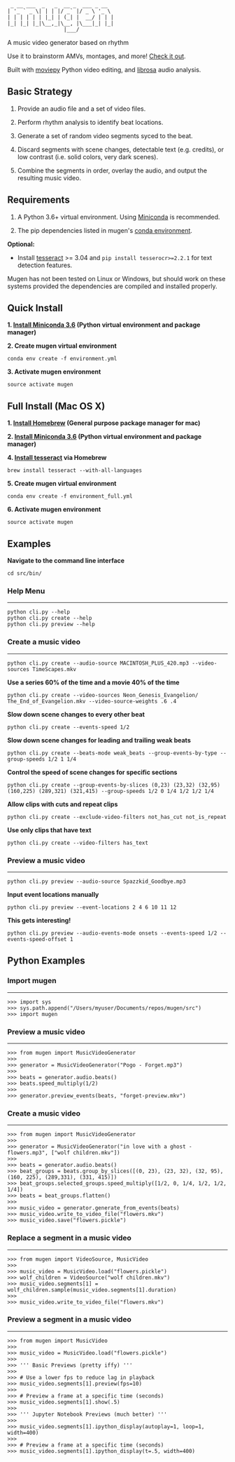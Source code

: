 ```
                                   
 _ __ ___  _   _  __ _  ___ _ __  
| '_ ` _ \| | | |/ _` |/ _ \ '_ \ 
| | | | | | |_| | (_| |  __/ | | |
|_| |_| |_|\__,_|\__, |\___|_| |_|
                  |___/            
```

A music video generator based on rhythm

Use it to brainstorm AMVs, montages, and more! [Check it out](https://youtu.be/lHgFYo37CaU).

Built with [moviepy](https://github.com/Zulko/moviepy) Python video editing, and [librosa](https://github.com/librosa/librosa) audio analysis.

## Basic Strategy

1. Provide an audio file and a set of video files.

2. Perform rhythm analysis to identify beat locations.

3. Generate a set of random video segments syced to the beat.

4. Discard segments with scene changes, detectable text (e.g. credits), or low contrast (i.e. solid colors, very dark scenes).

5. Combine the segments in order, overlay the audio, and output the resulting music video.

## Requirements

1. A Python 3.6+ virtual environment. Using [Miniconda](http://conda.pydata.org/miniconda.html) is recommended.

2. The pip dependencies listed in mugen's [conda environment](environment.yml). 

**Optional:** 

- Install [tesseract](https://github.com/tesseract-ocr/tesseract) >= 3.04 and `pip install tesserocr>=2.2.1` for text detection features.

Mugen has not been tested on Linux or Windows, but should work on these systems provided the dependencies are compiled and installed properly.

## Quick Install

**1. [Install Miniconda 3.6](http://conda.pydata.org/miniconda.html) (Python virtual environment and package manager)**

**2. Create mugen virtual environment**

`conda env create -f environment.yml`

**3. Activate mugen environment**

`source activate mugen`

## Full Install  (Mac OS X)

**1. [Install Homebrew](http://brew.sh/) (General purpose package manager for mac)**

**2. [Install Miniconda 3.6](http://conda.pydata.org/miniconda.html) (Python virtual environment and package manager)**

**4. [Install tesseract](https://github.com/tesseract-ocr/tesseract) via Homebrew**

`brew install tesseract --with-all-languages`

**5. Create mugen virtual environment**

`conda env create -f environment_full.yml`

**6. Activate mugen environment**

`source activate mugen`

## Examples

**Navigate to the command line interface**

`
cd src/bin/
`

### Help Menu
---

```
python cli.py --help
python cli.py create --help
python cli.py preview --help
```

### Create a music video
---

```
python cli.py create --audio-source MACINTOSH_PLUS_420.mp3 --video-sources TimeScapes.mkv
```

**Use a series 60% of the time and a movie 40% of the time**

```
python cli.py create --video-sources Neon_Genesis_Evangelion/ The_End_of_Evangelion.mkv --video-source-weights .6 .4
```

**Slow down scene changes to every other beat**

```
python cli.py create --events-speed 1/2
```

**Slow down scene changes for leading and trailing weak beats**

```
python cli.py create --beats-mode weak_beats --group-events-by-type --group-speeds 1/2 1 1/4
```

**Control the speed of scene changes for specific sections**

```
python cli.py create --group-events-by-slices (0,23) (23,32) (32,95) (160,225) (289,321) (321,415) --group-speeds 1/2 0 1/4 1/2 1/2 1/4
```

**Allow clips with cuts and repeat clips**

```
python cli.py create --exclude-video-filters not_has_cut not_is_repeat
```

**Use only clips that have text**

```
python cli.py create --video-filters has_text
```

### Preview a music video
---

```
python cli.py preview --audio-source Spazzkid_Goodbye.mp3
```

**Input event locations manually**

```
python cli.py preview --event-locations 2 4 6 10 11 12
```

**This gets interesting!**

```
python cli.py preview --audio-events-mode onsets --events-speed 1/2 --events-speed-offset 1
```

## Python Examples

### Import mugen
---

```
>>> import sys
>>> sys.path.append("/Users/myuser/Documents/repos/mugen/src")
>>> import mugen
```

### Preview a music video
---

```
>>> from mugen import MusicVideoGenerator
>>>
>>> generator = MusicVideoGenerator("Pogo - Forget.mp3")
>>>
>>> beats = generator.audio.beats()
>>> beats.speed_multiply(1/2)
>>>
>>> generator.preview_events(beats, "forget-preview.mkv")
```

### Create a music video
---

```
>>> from mugen import MusicVideoGenerator
>>>
>>> generator = MusicVideoGenerator("in love with a ghost - flowers.mp3", ["wolf children.mkv"])
>>>
>>> beats = generator.audio.beats()
>>> beat_groups = beats.group_by_slices([(0, 23), (23, 32), (32, 95), (160, 225), (289,331), (331, 415)])
>>> beat_groups.selected_groups.speed_multiply([1/2, 0, 1/4, 1/2, 1/2, 1/4])
>>> beats = beat_groups.flatten()
>>>
>>> music_video = generator.generate_from_events(beats)
>>> music_video.write_to_video_file("flowers.mkv")
>>> music_video.save("flowers.pickle")
```

### Replace a segment in a music video
---

```
>>> from mugen import VideoSource, MusicVideo
>>>
>>> music_video = MusicVideo.load("flowers.pickle")
>>> wolf_children = VideoSource("wolf children.mkv")
>>> music_video.segments[1] = wolf_children.sample(music_video.segments[1].duration)
>>>
>>> music_video.write_to_video_file("flowers.mkv")
```

### Preview a segment in a music video
---

```
>>> from mugen import MusicVideo
>>>
>>> music_video = MusicVideo.load("flowers.pickle")
>>>
>>> ''' Basic Previews (pretty iffy) '''
>>>
>>> # Use a lower fps to reduce lag in playback
>>> music_video.segments[1].preview(fps=10)
>>>
>>> # Preview a frame at a specific time (seconds)
>>> music_video.segments[1].show(.5)
>>>
>>> ''' Jupyter Notebook Previews (much better) '''
>>> 
>>> music_video.segments[1].ipython_display(autoplay=1, loop=1, width=400)
>>>
>>> # Preview a frame at a specific time (seconds)
>>> music_video.segments[1].ipython_display(t=.5, width=400)
```
